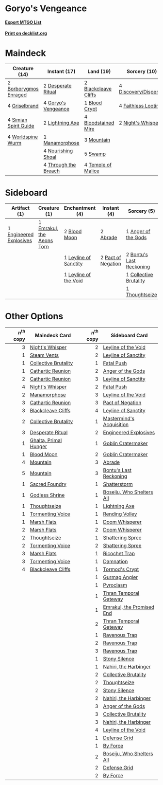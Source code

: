 # Goryo's Vengeance

#### [Export MTGO List](../collection/Goryo's%20Vengeance/Goryo's%20Vengeance.txt)
#### [Print on decklist.org](http://decklist.org/?deckmain=2%09Blackcleave%20Cliffs%0A1%09Blood%20Crypt%0A4%09Bloodstained%20Mire%0A2%09Borborygmos%20Enraged%0A2%09Desperate%20Ritual%0A4%09Discovery/Dispersal%0A4%09Faithless%20Looting%0A4%09Goryo's%20Vengeance%0A4%09Griselbrand%0A2%09Lightning%20Axe%0A1%09Manamorphose%0A3%09Mountain%0A2%09Night's%20Whisper%0A4%09Nourishing%20Shoal%0A4%09Simian%20Spirit%20Guide%0A5%09Swamp%0A4%09Temple%20of%20Malice%0A4%09Through%20the%20Breach%0A4%09Worldspine%20Wurm&deckside=2%09Abrade%0A1%09Anger%20of%20the%20Gods%0A2%09Blood%20Moon%0A2%09Bontu's%20Last%20Reckoning%0A1%09Collective%20Brutality%0A1%09Emrakul,%20the%20Aeons%20Torn%0A1%09Engineered%20Explosives%0A1%09Leyline%20of%20Sanctity%0A1%09Leyline%20of%20the%20Void%0A2%09Pact%20of%20Negation%0A1%09Thoughtseize)
# Maindeck

|                                         Creature (14)                                          |                                         Instant (17)                                         |                                           Land (19)                                           |                                          Sorcery (10)                                          |
|------------------------------------------------------------------------------------------------|----------------------------------------------------------------------------------------------|-----------------------------------------------------------------------------------------------|------------------------------------------------------------------------------------------------|
|2 [Borborygmos Enraged](http://gatherer.wizards.com/Pages/Card/Details.aspx?multiverseid=366283)|2 [Desperate Ritual](http://gatherer.wizards.com/Pages/Card/Details.aspx?multiverseid=80275)  |2 [Blackcleave Cliffs](http://gatherer.wizards.com/Pages/Card/Details.aspx?multiverseid=209401)|4 [Discovery/Dispersal](http://gatherer.wizards.com/Pages/Card/Details.aspx?multiverseid=452973)|
|4 [Griselbrand](http://gatherer.wizards.com/Pages/Card/Details.aspx?multiverseid=239995)        |4 [Goryo's Vengeance](http://gatherer.wizards.com/Pages/Card/Details.aspx?multiverseid=74475) |1 [Blood Crypt](http://gatherer.wizards.com/Pages/Card/Details.aspx?multiverseid=97102)        |4 [Faithless Looting](http://gatherer.wizards.com/Pages/Card/Details.aspx?multiverseid=389512)  |
|4 [Simian Spirit Guide](http://gatherer.wizards.com/Pages/Card/Details.aspx?multiverseid=442137)|2 [Lightning Axe](http://gatherer.wizards.com/Pages/Card/Details.aspx?multiverseid=409925)    |4 [Bloodstained Mire](http://gatherer.wizards.com/Pages/Card/Details.aspx?multiverseid=405094) |2 [Night's Whisper](http://gatherer.wizards.com/Pages/Card/Details.aspx?multiverseid=51178)     |
|4 [Worldspine Wurm](http://gatherer.wizards.com/Pages/Card/Details.aspx?multiverseid=253575)    |1 [Manamorphose](http://gatherer.wizards.com/Pages/Card/Details.aspx?multiverseid=370568)     |3 [Mountain](http://gatherer.wizards.com/Pages/Card/Details.aspx?multiverseid=439859)          |                                                                                                |
|                                                                                                |4 [Nourishing Shoal](http://gatherer.wizards.com/Pages/Card/Details.aspx?multiverseid=74100)  |5 [Swamp](http://gatherer.wizards.com/Pages/Card/Details.aspx?multiverseid=439858)             |                                                                                                |
|                                                                                                |4 [Through the Breach](http://gatherer.wizards.com/Pages/Card/Details.aspx?multiverseid=80250)|4 [Temple of Malice](http://gatherer.wizards.com/Pages/Card/Details.aspx?multiverseid=378536)  |                                                                                                |


# Sideboard

|                                          Artifact (1)                                           |                                            Creature (1)                                            |                                        Enchantment (4)                                         |                                         Instant (4)                                         |                                            Sorcery (5)                                            |
|-------------------------------------------------------------------------------------------------|----------------------------------------------------------------------------------------------------|------------------------------------------------------------------------------------------------|---------------------------------------------------------------------------------------------|---------------------------------------------------------------------------------------------------|
|1 [Engineered Explosives](http://gatherer.wizards.com/Pages/Card/Details.aspx?multiverseid=50139)|1 [Emrakul, the Aeons Torn](http://gatherer.wizards.com/Pages/Card/Details.aspx?multiverseid=397905)|2 [Blood Moon](http://gatherer.wizards.com/Pages/Card/Details.aspx?multiverseid=45386)          |2 [Abrade](http://gatherer.wizards.com/Pages/Card/Details.aspx?multiverseid=430772)          |1 [Anger of the Gods](http://gatherer.wizards.com/Pages/Card/Details.aspx?multiverseid=438682)     |
|                                                                                                 |                                                                                                    |1 [Leyline of Sanctity](http://gatherer.wizards.com/Pages/Card/Details.aspx?multiverseid=204993)|2 [Pact of Negation](http://gatherer.wizards.com/Pages/Card/Details.aspx?multiverseid=442057)|2 [Bontu's Last Reckoning](http://gatherer.wizards.com/Pages/Card/Details.aspx?multiverseid=430749)|
|                                                                                                 |                                                                                                    |1 [Leyline of the Void](http://gatherer.wizards.com/Pages/Card/Details.aspx?multiverseid=107682)|                                                                                             |1 [Collective Brutality](http://gatherer.wizards.com/Pages/Card/Details.aspx?multiverseid=414380)  |
|                                                                                                 |                                                                                                    |                                                                                                |                                                                                             |1 [Thoughtseize](http://gatherer.wizards.com/Pages/Card/Details.aspx?multiverseid=438676)          |


# Other Options

|*n*<sup>th</sup> copy|                                         Maindeck Card                                          |*n*<sup>th</sup> copy|                                           Sideboard Card                                           |
|--------------------:|------------------------------------------------------------------------------------------------|--------------------:|----------------------------------------------------------------------------------------------------|
|                    3|[Night's Whisper](http://gatherer.wizards.com/Pages/Card/Details.aspx?multiverseid=51178)       |                    2|[Leyline of the Void](http://gatherer.wizards.com/Pages/Card/Details.aspx?multiverseid=107682)      |
|                    1|[Steam Vents](http://gatherer.wizards.com/Pages/Card/Details.aspx?multiverseid=405109)          |                    2|[Leyline of Sanctity](http://gatherer.wizards.com/Pages/Card/Details.aspx?multiverseid=204993)      |
|                    1|[Collective Brutality](http://gatherer.wizards.com/Pages/Card/Details.aspx?multiverseid=414380) |                    1|[Fatal Push](http://gatherer.wizards.com/Pages/Card/Details.aspx?multiverseid=423724)               |
|                    1|[Cathartic Reunion](http://gatherer.wizards.com/Pages/Card/Details.aspx?multiverseid=417682)    |                    2|[Anger of the Gods](http://gatherer.wizards.com/Pages/Card/Details.aspx?multiverseid=438682)        |
|                    2|[Cathartic Reunion](http://gatherer.wizards.com/Pages/Card/Details.aspx?multiverseid=417682)    |                    3|[Leyline of Sanctity](http://gatherer.wizards.com/Pages/Card/Details.aspx?multiverseid=204993)      |
|                    4|[Night's Whisper](http://gatherer.wizards.com/Pages/Card/Details.aspx?multiverseid=51178)       |                    2|[Fatal Push](http://gatherer.wizards.com/Pages/Card/Details.aspx?multiverseid=423724)               |
|                    2|[Manamorphose](http://gatherer.wizards.com/Pages/Card/Details.aspx?multiverseid=370568)         |                    3|[Leyline of the Void](http://gatherer.wizards.com/Pages/Card/Details.aspx?multiverseid=107682)      |
|                    3|[Cathartic Reunion](http://gatherer.wizards.com/Pages/Card/Details.aspx?multiverseid=417682)    |                    3|[Pact of Negation](http://gatherer.wizards.com/Pages/Card/Details.aspx?multiverseid=442057)         |
|                    3|[Blackcleave Cliffs](http://gatherer.wizards.com/Pages/Card/Details.aspx?multiverseid=209401)   |                    4|[Leyline of Sanctity](http://gatherer.wizards.com/Pages/Card/Details.aspx?multiverseid=204993)      |
|                    2|[Collective Brutality](http://gatherer.wizards.com/Pages/Card/Details.aspx?multiverseid=414380) |                    1|[Mastermind's Acquisition](http://gatherer.wizards.com/Pages/Card/Details.aspx?multiverseid=439734) |
|                    3|[Desperate Ritual](http://gatherer.wizards.com/Pages/Card/Details.aspx?multiverseid=80275)      |                    2|[Engineered Explosives](http://gatherer.wizards.com/Pages/Card/Details.aspx?multiverseid=50139)     |
|                    1|[Ghalta, Primal Hunger](http://gatherer.wizards.com/Pages/Card/Details.aspx?multiverseid=456564)|                    1|[Goblin Cratermaker](http://gatherer.wizards.com/Pages/Card/Details.aspx?multiverseid=452853)       |
|                    1|[Blood Moon](http://gatherer.wizards.com/Pages/Card/Details.aspx?multiverseid=45386)            |                    2|[Goblin Cratermaker](http://gatherer.wizards.com/Pages/Card/Details.aspx?multiverseid=452853)       |
|                    4|[Mountain](http://gatherer.wizards.com/Pages/Card/Details.aspx?multiverseid=439859)             |                    3|[Abrade](http://gatherer.wizards.com/Pages/Card/Details.aspx?multiverseid=430772)                   |
|                    5|[Mountain](http://gatherer.wizards.com/Pages/Card/Details.aspx?multiverseid=439859)             |                    3|[Bontu's Last Reckoning](http://gatherer.wizards.com/Pages/Card/Details.aspx?multiverseid=430749)   |
|                    1|[Sacred Foundry](http://gatherer.wizards.com/Pages/Card/Details.aspx?multiverseid=405106)       |                    1|[Shatterstorm](http://gatherer.wizards.com/Pages/Card/Details.aspx?multiverseid=130370)             |
|                    1|[Godless Shrine](http://gatherer.wizards.com/Pages/Card/Details.aspx?multiverseid=405099)       |                    1|[Boseiju, Who Shelters All](http://gatherer.wizards.com/Pages/Card/Details.aspx?multiverseid=75305) |
|                    1|[Thoughtseize](http://gatherer.wizards.com/Pages/Card/Details.aspx?multiverseid=438676)         |                    1|[Lightning Axe](http://gatherer.wizards.com/Pages/Card/Details.aspx?multiverseid=409925)            |
|                    1|[Tormenting Voice](http://gatherer.wizards.com/Pages/Card/Details.aspx?multiverseid=426853)     |                    1|[Rending Volley](http://gatherer.wizards.com/Pages/Card/Details.aspx?multiverseid=394663)           |
|                    1|[Marsh Flats](http://gatherer.wizards.com/Pages/Card/Details.aspx?multiverseid=405101)          |                    1|[Doom Whisperer](http://gatherer.wizards.com/Pages/Card/Details.aspx?multiverseid=452819)           |
|                    2|[Marsh Flats](http://gatherer.wizards.com/Pages/Card/Details.aspx?multiverseid=405101)          |                    2|[Doom Whisperer](http://gatherer.wizards.com/Pages/Card/Details.aspx?multiverseid=452819)           |
|                    2|[Thoughtseize](http://gatherer.wizards.com/Pages/Card/Details.aspx?multiverseid=438676)         |                    1|[Shattering Spree](http://gatherer.wizards.com/Pages/Card/Details.aspx?multiverseid=456224)         |
|                    2|[Tormenting Voice](http://gatherer.wizards.com/Pages/Card/Details.aspx?multiverseid=426853)     |                    2|[Shattering Spree](http://gatherer.wizards.com/Pages/Card/Details.aspx?multiverseid=456224)         |
|                    3|[Marsh Flats](http://gatherer.wizards.com/Pages/Card/Details.aspx?multiverseid=405101)          |                    1|[Ricochet Trap](http://gatherer.wizards.com/Pages/Card/Details.aspx?multiverseid=191549)            |
|                    3|[Tormenting Voice](http://gatherer.wizards.com/Pages/Card/Details.aspx?multiverseid=426853)     |                    1|[Damnation](http://gatherer.wizards.com/Pages/Card/Details.aspx?multiverseid=425888)                |
|                    4|[Blackcleave Cliffs](http://gatherer.wizards.com/Pages/Card/Details.aspx?multiverseid=209401)   |                    1|[Tormod's Crypt](http://gatherer.wizards.com/Pages/Card/Details.aspx?multiverseid=389723)           |
|                     |                                                                                                |                    1|[Gurmag Angler](http://gatherer.wizards.com/Pages/Card/Details.aspx?multiverseid=391850)            |
|                     |                                                                                                |                    1|[Pyroclasm](http://gatherer.wizards.com/Pages/Card/Details.aspx?multiverseid=129801)                |
|                     |                                                                                                |                    1|[Thran Temporal Gateway](http://gatherer.wizards.com/Pages/Card/Details.aspx?multiverseid=443121)   |
|                     |                                                                                                |                    1|[Emrakul, the Promised End](http://gatherer.wizards.com/Pages/Card/Details.aspx?multiverseid=414295)|
|                     |                                                                                                |                    2|[Thran Temporal Gateway](http://gatherer.wizards.com/Pages/Card/Details.aspx?multiverseid=443121)   |
|                     |                                                                                                |                    1|[Ravenous Trap](http://gatherer.wizards.com/Pages/Card/Details.aspx?multiverseid=197537)            |
|                     |                                                                                                |                    2|[Ravenous Trap](http://gatherer.wizards.com/Pages/Card/Details.aspx?multiverseid=197537)            |
|                     |                                                                                                |                    3|[Ravenous Trap](http://gatherer.wizards.com/Pages/Card/Details.aspx?multiverseid=197537)            |
|                     |                                                                                                |                    1|[Stony Silence](http://gatherer.wizards.com/Pages/Card/Details.aspx?multiverseid=247425)            |
|                     |                                                                                                |                    1|[Nahiri, the Harbinger](http://gatherer.wizards.com/Pages/Card/Details.aspx?multiverseid=410012)    |
|                     |                                                                                                |                    2|[Collective Brutality](http://gatherer.wizards.com/Pages/Card/Details.aspx?multiverseid=414380)     |
|                     |                                                                                                |                    2|[Thoughtseize](http://gatherer.wizards.com/Pages/Card/Details.aspx?multiverseid=438676)             |
|                     |                                                                                                |                    2|[Stony Silence](http://gatherer.wizards.com/Pages/Card/Details.aspx?multiverseid=247425)            |
|                     |                                                                                                |                    2|[Nahiri, the Harbinger](http://gatherer.wizards.com/Pages/Card/Details.aspx?multiverseid=410012)    |
|                     |                                                                                                |                    3|[Anger of the Gods](http://gatherer.wizards.com/Pages/Card/Details.aspx?multiverseid=438682)        |
|                     |                                                                                                |                    3|[Collective Brutality](http://gatherer.wizards.com/Pages/Card/Details.aspx?multiverseid=414380)     |
|                     |                                                                                                |                    3|[Nahiri, the Harbinger](http://gatherer.wizards.com/Pages/Card/Details.aspx?multiverseid=410012)    |
|                     |                                                                                                |                    4|[Leyline of the Void](http://gatherer.wizards.com/Pages/Card/Details.aspx?multiverseid=107682)      |
|                     |                                                                                                |                    1|[Defense Grid](http://gatherer.wizards.com/Pages/Card/Details.aspx?multiverseid=45481)              |
|                     |                                                                                                |                    1|[By Force](http://gatherer.wizards.com/Pages/Card/Details.aspx?multiverseid=426825)                 |
|                     |                                                                                                |                    2|[Boseiju, Who Shelters All](http://gatherer.wizards.com/Pages/Card/Details.aspx?multiverseid=75305) |
|                     |                                                                                                |                    2|[Defense Grid](http://gatherer.wizards.com/Pages/Card/Details.aspx?multiverseid=45481)              |
|                     |                                                                                                |                    2|[By Force](http://gatherer.wizards.com/Pages/Card/Details.aspx?multiverseid=426825)                 |

